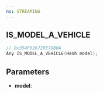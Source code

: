 ```yaml
---
ns: STREAMING
---
```

## IS_MODEL_A_VEHICLE

```c
// 0x354F62672DE7DB0A
Any IS_MODEL_A_VEHICLE(Hash model);
```

## Parameters
* **model**:
